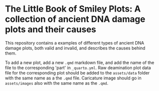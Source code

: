 # The Little Book of Smiley Plots: A collection of ancient DNA damage plots and their causes

This repository contains a examples of different types of ancient DNA damage plots, both valid and invalid, and describes the causes behind them.

To add a new plot, add a new `.qmd` markdown file, and add the name of the file to the corresponding 'part' in `_quarto.yml`. Raw deamination plot data file for the corresponding plot should be added to the `assets/data` folder with the same name as a the `.qmd` file. Caricature image should go in `assets/images` also with the same name as the `.qmd`.
